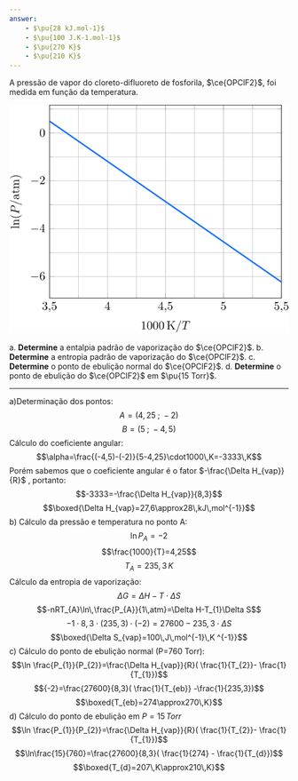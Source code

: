 ```yaml
---
answer:
    - $\pu{28 kJ.mol-1}$
    - $\pu{100 J.K-1.mol-1}$
    - $\pu{270 K}$
    - $\pu{210 K}$
---
```


A pressão de vapor do cloreto-difluoreto de fosforila, $\ce{OPClF2}$, foi medida em função da temperatura.

![Figura do Problema 2D29.](2D29-1P.svg)

a. **Determine** a entalpia padrão de vaporização do $\ce{OPClF2}$.
b. **Determine** a entropia padrão de vaporização do $\ce{OPClF2}$.
c. **Determine** o ponto de ebulição normal do $\ce{OPClF2}$.
d. **Determine** o ponto de ebulição do $\ce{OPClF2}$ em $\pu{15 Torr}$.

---

a)Determinação dos pontos:
$$A=(4,25\;;\;-2)$$
$$B=(5\;;\;-4,5)$$
Cálculo do coeficiente angular:
$$\alpha=\frac{(-4,5)-(-2)}{5-4,25}\cdot1000\,K=-3333\,K$$
Porém sabemos que o coeficiente angular é o fator $-\frac{\Delta H_{vap}}{R}$ , portanto:
$$-3333=-\frac{\Delta H_{vap}}{8,3}$$
$$\boxed{\Delta H_{vap}=27,6\approx28\,kJ\,mol^{-1}}$$b) Cálculo da pressão e temperatura no ponto A:
$$\ln P_{A}=-2$$
$$\frac{1000}{T}=4,25$$
$$T_{A}=235,3\,K$$
Cálculo da entropia de vaporização:
$$\Delta G=\Delta H -T \cdot \Delta S$$
$$-nRT_{A}\ln\,\frac{P_{A}}{1\,atm}=\Delta H-T_{1}\Delta S$$
$$-1\cdot8,3\cdot (235,3)\cdot(-2)=27600-235,3\cdot \Delta S$$
$$\boxed{\Delta S_{vap}=100\,J\,mol^{-1}\,K ^{-1}}$$
c) Cálculo do ponto de ebulição normal (P=760 Torr):
$$\ln \frac{P_{1}}{P_{2}}=\frac{\Delta H_{vap}}{R}( \frac{1}{T_{2}}- \frac{1}{T_{1}})$$
$${-2}=\frac{27600}{8,3}( \frac{1}{T_{eb}} -\frac{1}{235,3})$$
$$\boxed{T_{eb}=274\approx270\,K}$$
d) Cálculo do ponto de ebulição em $P=15\,Torr$
$$\ln \frac{P_{1}}{P_{2}}=\frac{\Delta H_{vap}}{R}( \frac{1}{T_{2}}- \frac{1}{T_{1}})$$
$$\ln\frac{15}{760}=\frac{27600}{8,3}( \frac{1}{274} - \frac{1}{T_{d}})$$
$$\boxed{T_{d}=207\,K\approx210\,K}$$


